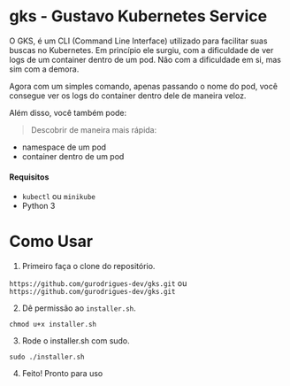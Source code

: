 # gks - Gustavo Kubernetes Service

O GKS, é um CLI (Command Line Interface) utilizado para facilitar suas buscas no Kubernetes. Em princípio ele surgiu, com a dificuldade de ver logs de um container dentro de um pod. Não com a dificuldade em si, mas sim com a demora.

Agora com um simples comando, apenas passando o nome do pod, você consegue ver os logs do container dentro dele de maneira veloz.

Além disso, você também pode:

> Descobrir de maneira mais rápida:

- namespace de um pod
- container dentro de um pod

#### Requisitos

- `kubectl` ou `minikube`
- Python 3

# Como Usar

1. Primeiro faça o clone do repositório.

`https://github.com/gurodrigues-dev/gks.git` ou `https://github.com/gurodrigues-dev/gks.git` 

2. Dê permissão ao `installer.sh`.

`chmod u+x installer.sh`

3. Rode o installer.sh com sudo.

`sudo ./installer.sh`

4. Feito! Pronto para uso